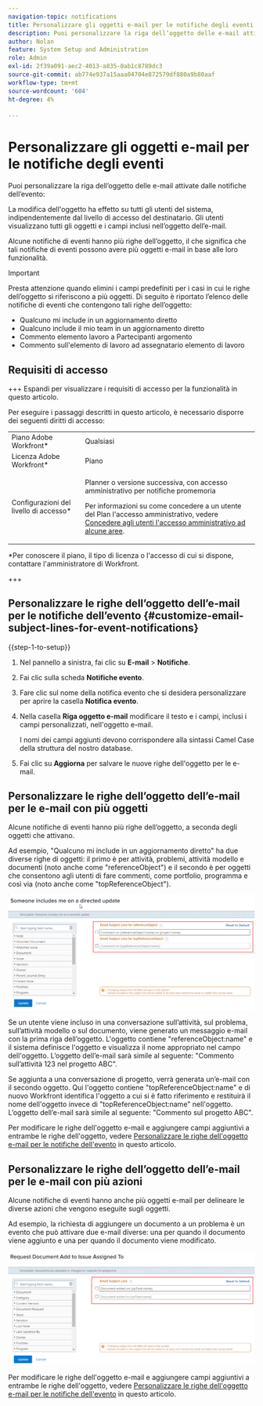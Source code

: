 ```yaml
---
navigation-topic: notifications
title: Personalizzare gli oggetti e-mail per le notifiche degli eventi
description: Puoi personalizzare la riga dell’oggetto delle e-mail attivate dalle notifiche dell’evento.
author: Nolan
feature: System Setup and Administration
role: Admin
exl-id: 2f39a091-aec2-4013-a835-0ab1c8789dc3
source-git-commit: ab774e937a15aaa04704e872579df880a9b80aaf
workflow-type: tm+mt
source-wordcount: '604'
ht-degree: 4%

---
```


# Personalizzare gli oggetti e-mail per le notifiche degli eventi

Puoi personalizzare la riga dell’oggetto delle e-mail attivate dalle notifiche dell’evento:

La modifica dell&#39;oggetto ha effetto su tutti gli utenti del sistema, indipendentemente dal livello di accesso del destinatario. Gli utenti visualizzano tutti gli oggetti e i campi inclusi nell’oggetto dell’e-mail.

Alcune notifiche di eventi hanno più righe dell’oggetto, il che significa che tali notifiche di eventi possono avere più oggetti e-mail in base alle loro funzionalità.

>[!IMPORTANT]
>
>Presta attenzione quando elimini i campi predefiniti per i casi in cui le righe dell’oggetto si riferiscono a più oggetti. Di seguito è riportato l’elenco delle notifiche di eventi che contengono tali righe dell’oggetto:
>
>* Qualcuno mi include in un aggiornamento diretto
>* Qualcuno include il mio team in un aggiornamento diretto
>* Commento elemento lavoro a Partecipanti argomento
>* Commento sull&#39;elemento di lavoro ad assegnatario elemento di lavoro
>

## Requisiti di accesso

+++ Espandi per visualizzare i requisiti di accesso per la funzionalità in questo articolo.

Per eseguire i passaggi descritti in questo articolo, è necessario disporre dei seguenti diritti di accesso:

<table style="table-layout:auto"> 
 <col> 
 </col> 
 <col> 
 </col> 
 <tbody> 
  <tr> 
   <td role="rowheader">Piano Adobe Workfront*</td> 
   <td>Qualsiasi</td> 
  </tr> 
  <tr> 
   <td role="rowheader">Licenza Adobe Workfront*</td> 
   <td>Piano</td> 
  </tr> 
  <tr> 
   <td role="rowheader">Configurazioni del livello di accesso*</td> 
   <td> <p>Planner o versione successiva, con accesso amministrativo per notifiche promemoria</p> <p>Per informazioni su come concedere a un utente del Plan l'accesso amministrativo, vedere <a href="../../../administration-and-setup/add-users/configure-and-grant-access/grant-users-admin-access-certain-areas.md" class="MCXref xref">Concedere agli utenti l'accesso amministrativo ad alcune aree</a>.</p> </td> 
  </tr> 
 </tbody> 
</table>

&#42;Per conoscere il piano, il tipo di licenza o l&#39;accesso di cui si dispone, contattare l&#39;amministratore di Workfront.

+++

## Personalizzare le righe dell’oggetto dell’e-mail per le notifiche dell’evento {#customize-email-subject-lines-for-event-notifications}

{{step-1-to-setup}}

1. Nel pannello a sinistra, fai clic su **E-mail** > **Notifiche**.

1. Fai clic sulla scheda **Notifiche evento**.
1. Fare clic sul nome della notifica evento che si desidera personalizzare per aprire la casella **Notifica evento**.
1. Nella casella **Riga oggetto e-mail** modificare il testo e i campi, inclusi i campi personalizzati, nell&#39;oggetto e-mail.

   I nomi dei campi aggiunti devono corrispondere alla sintassi Camel Case della struttura del nostro database. <!--For more information about how our objects and their fields are named in the Workfront database, see the [Adobe Workfront API](../../../wf-api/workfront-api.md).-->

1. Fai clic su **Aggiorna** per salvare le nuove righe dell&#39;oggetto per le e-mail.

## Personalizzare le righe dell’oggetto dell’e-mail per le e-mail con più oggetti

Alcune notifiche di eventi hanno più righe dell’oggetto, a seconda degli oggetti che attivano.

Ad esempio, &quot;Qualcuno mi include in un aggiornamento diretto&quot; ha due diverse righe di oggetti: il primo è per attività, problemi, attività modello e documenti (noto anche come &quot;referenceObject&quot;) e il secondo è per oggetti che consentono agli utenti di fare commenti, come portfolio, programma e così via (noto anche come &quot;topReferenceObject&quot;).

![](assets/Ev-not-mult-subj-lines.png)

Se un utente viene incluso in una conversazione sull’attività, sul problema, sull’attività modello o sul documento, viene generato un messaggio e-mail con la prima riga dell’oggetto. L&#39;oggetto contiene &quot;referenceObject:name&quot; e il sistema definisce l&#39;oggetto e visualizza il nome appropriato nel campo dell&#39;oggetto. L’oggetto dell’e-mail sarà simile al seguente: &quot;Commento sull’attività 123 nel progetto ABC&quot;.

Se aggiunta a una conversazione di progetto, verrà generata un’e-mail con il secondo oggetto. Qui l&#39;oggetto contiene &quot;topReferenceObject:name&quot; e di nuovo Workfront identifica l&#39;oggetto a cui si è fatto riferimento e restituirà il nome dell&#39;oggetto invece di &quot;topReferenceObject:name&quot; nell&#39;oggetto. L’oggetto dell’e-mail sarà simile al seguente: &quot;Commento sul progetto ABC&quot;.

Per modificare le righe dell&#39;oggetto e-mail e aggiungere campi aggiuntivi a entrambe le righe dell&#39;oggetto, vedere [Personalizzare le righe dell&#39;oggetto e-mail per le notifiche dell&#39;evento](#customize-email-subject-lines-for-event-notifications) in questo articolo.

## Personalizzare le righe dell’oggetto dell’e-mail per le e-mail con più azioni

Alcune notifiche di eventi hanno anche più oggetti e-mail per delineare le diverse azioni che vengono eseguite sugli oggetti.

Ad esempio, la richiesta di aggiungere un documento a un problema è un evento che può attivare due e-mail diverse: una per quando il documento viene aggiunto e una per quando il documento viene modificato.

![](assets/ev-not-mult-subj-lines-diff-actions.png)

Per modificare le righe dell&#39;oggetto e-mail e aggiungere campi aggiuntivi a entrambe le righe dell&#39;oggetto, vedere [Personalizzare le righe dell&#39;oggetto e-mail per le notifiche dell&#39;evento](#customize-email-subject-lines-for-event-notifications) in questo articolo.
